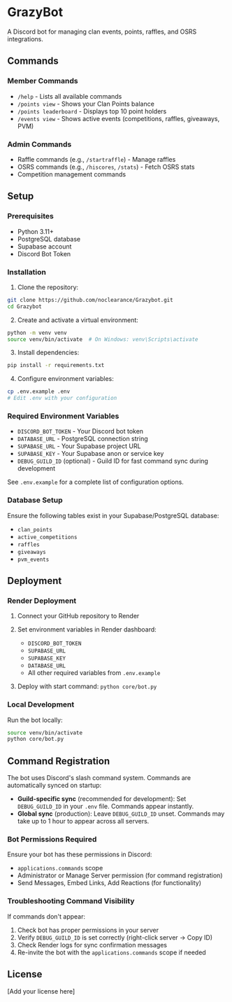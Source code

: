 # GrazyBot

A Discord bot for managing clan events, points, raffles, and OSRS integrations.

## Commands

### Member Commands
- `/help` - Lists all available commands
- `/points view` - Shows your Clan Points balance
- `/points leaderboard` - Displays top 10 point holders
- `/events view` - Shows active events (competitions, raffles, giveaways, PVM)

### Admin Commands
- Raffle commands (e.g., `/startraffle`) - Manage raffles
- OSRS commands (e.g., `/hiscores`, `/stats`) - Fetch OSRS stats
- Competition management commands

## Setup

### Prerequisites
- Python 3.11+
- PostgreSQL database
- Supabase account
- Discord Bot Token

### Installation

1. Clone the repository:
```bash
git clone https://github.com/noclearance/Grazybot.git
cd Grazybot
```

2. Create and activate a virtual environment:
```bash
python -m venv venv
source venv/bin/activate  # On Windows: venv\Scripts\activate
```

3. Install dependencies:
```bash
pip install -r requirements.txt
```

4. Configure environment variables:
```bash
cp .env.example .env
# Edit .env with your configuration
```

### Required Environment Variables

- `DISCORD_BOT_TOKEN` - Your Discord bot token
- `DATABASE_URL` - PostgreSQL connection string
- `SUPABASE_URL` - Your Supabase project URL
- `SUPABASE_KEY` - Your Supabase anon or service key
- `DEBUG_GUILD_ID` (optional) - Guild ID for fast command sync during development

See `.env.example` for a complete list of configuration options.

### Database Setup

Ensure the following tables exist in your Supabase/PostgreSQL database:
- `clan_points`
- `active_competitions`
- `raffles`
- `giveaways`
- `pvm_events`

## Deployment

### Render Deployment

1. Connect your GitHub repository to Render
2. Set environment variables in Render dashboard:
   - `DISCORD_BOT_TOKEN`
   - `SUPABASE_URL`
   - `SUPABASE_KEY`
   - `DATABASE_URL`
   - All other required variables from `.env.example`

3. Deploy with start command: `python core/bot.py`

### Local Development

Run the bot locally:
```bash
source venv/bin/activate
python core/bot.py
```

## Command Registration

The bot uses Discord's slash command system. Commands are automatically synced on startup:

- **Guild-specific sync** (recommended for development): Set `DEBUG_GUILD_ID` in your `.env` file. Commands appear instantly.
- **Global sync** (production): Leave `DEBUG_GUILD_ID` unset. Commands may take up to 1 hour to appear across all servers.

### Bot Permissions Required

Ensure your bot has these permissions in Discord:
- `applications.commands` scope
- Administrator or Manage Server permission (for command registration)
- Send Messages, Embed Links, Add Reactions (for functionality)

### Troubleshooting Command Visibility

If commands don't appear:
1. Check bot has proper permissions in your server
2. Verify `DEBUG_GUILD_ID` is set correctly (right-click server → Copy ID)
3. Check Render logs for sync confirmation messages
4. Re-invite the bot with the `applications.commands` scope if needed

## License

[Add your license here]
